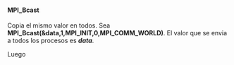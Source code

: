 #### MPI_Bcast ####
Copia el mismo valor en todos.
Sea **MPI_Bcast(&data,1,MPI_INIT,0,MPI_COMM_WORLD)**. El valor que se envia a todos los procesos es **_data_**.

Luego
